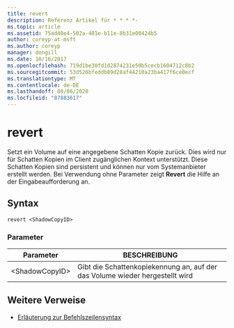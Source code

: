 ```yaml
---
title: revert
description: Referenz Artikel für * * * *-
ms.topic: article
ms.assetid: 75ad40e4-502a-401e-b11e-8b31e00424b5
author: coreyp-at-msft
ms.author: coreyp
manager: dongill
ms.date: 10/16/2017
ms.openlocfilehash: 719d1be30fd1d2874231e50b5cecb1604712c8b2
ms.sourcegitcommit: 53d526bfeddb89d28af44210a23ba417f6ce0ecf
ms.translationtype: MT
ms.contentlocale: de-DE
ms.lasthandoff: 08/06/2020
ms.locfileid: "87883617"
---
```

# <a name="revert"></a>revert



Setzt ein Volume auf eine angegebene Schatten Kopie zurück. Dies wird nur für Schatten Kopien im Client zugänglichen Kontext unterstützt. Diese Schatten Kopien sind persistent und können nur vom Systemanbieter erstellt werden. Bei Verwendung ohne Parameter zeigt **Revert** die Hilfe an der Eingabeaufforderung an.

## <a name="syntax"></a>Syntax

```
revert <ShadowCopyID>
```

### <a name="parameters"></a>Parameter

|Parameter|BESCHREIBUNG|
|---------|-----------|
|\<ShadowCopyID>|Gibt die Schattenkopiekennung an, auf der das Volume wieder hergestellt wird|

## <a name="additional-references"></a>Weitere Verweise

- [Erläuterung zur Befehlszeilensyntax](command-line-syntax-key.md)